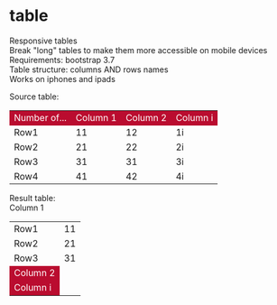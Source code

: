 # table
Responsive tables <br/>
Break "long" tables to make them more accessible on mobile devices<br/>
Requirements: bootstrap 3.7<br/> 
Table structure: columns AND rows names<br/>
Works on iphones and ipads<br/>

Source table:<br/>

<table class="table table-hover table-striped " summary="Upcoming Sessions">

<tr style="background-color: #ba0c2f; color: white;">
<td>Number of...</td>
<td name="tname_c_source">Column 1</td>
<td name="tname_c_source">Column 2</td>
<td name="tname_c_source">Column i</td>
</tr>

<tr>
<td name="tname_rn_source">Row1</td>
<td name="tname_r0">11</td>
<td name="tname_r1">12</td>
<td name="tname_r2">1i</td>
</tr>
<tr>
<td name="tname_rn_source">Row2</td>
<td name="tname_r0">21</td>
<td name="tname_r1">22</td>
<td name="tname_r2">2i</td>
</tr>
<tr>
<td name="tname_rn_source">Row3</td>
<td name="tname_r0">31</td>
<td name="tname_r1">31</td>
<td name="tname_r2">3i</td>
</tr>
<tr>
<td name="tname_rn_source">Row4</td>
<td name="tname_r0">41</td>
<td name="tname_r1">42</td>
<td name="tname_r2">4i</td>
</tr>
<tr></tr>

</table>
Result table: <br/>
<table class="table table-hover table-striped " summary="Upcoming Sessions">

<tr background-color: #ba0c2f; color: white; >
Column 1
</tr>
<tr>
<td name="tname_rn_source">Row1</td>
<td name="tname_r0">11</td>
</tr>
  <tr>
<td name="tname_rn_source">Row2</td>
<td name="tname_r0">21</td>
  </tr>
  <tr>
<td name="tname_rn_source">Row3</td>
<td name="tname_r0">31</td>
  </tr>
<tr style="background-color: #ba0c2f; color: white;">
<td name="tname_c_source">Column 2</td>
</tr>
<tr style="background-color: #ba0c2f; color: white;">
<td name="tname_c_source">Column i</td>
</tr>


</table>



